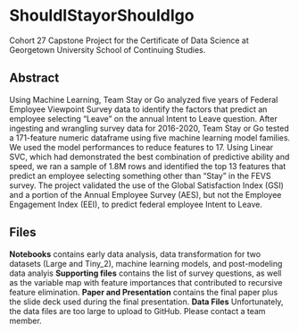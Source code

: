 # ShouldIStayorShouldIgo
Cohort 27 Capstone Project for the Certificate of Data Science at Georgetown University School of Continuing Studies.

## Abstract
Using Machine Learning, Team Stay or Go analyzed five years of Federal Employee Viewpoint
Survey data to identify the factors that predict an employee selecting “Leave” on the annual
Intent to Leave question. After ingesting and wrangling survey data for 2016-2020, Team Stay or
Go tested a 171-feature numeric dataframe using five machine learning model families. We used
the model performances to reduce features to 17. Using Linear SVC, which had demonstrated the
best combination of predictive ability and speed, we ran a sample of 1.8M rows and identified
the top 13 features that predict an employee selecting something other than “Stay” in the FEVS
survey. The project validated the use of the Global Satisfaction Index (GSI) and a portion of the
Annual Employee Survey (AES), but not the Employee Engagement Index (EEI), to predict
federal employee Intent to Leave.

## Files
**Notebooks** contains early data analysis, data transformation for two datasets (Large and Tiny_2), machine learning models, and post-modeling data analyis
**Supporting files** contains the list of survey questions, as well as the variable map with feature importances that contributed to recursive feature elimination.
**Paper and Presentation** contains the final paper plus the slide deck used during the final presentation.
**Data Files** Unfortunately, the data files are too large to upload to GitHub. Please contact a team member.
